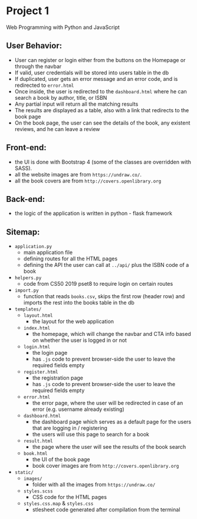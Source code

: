 # Project 1

Web Programming with Python and JavaScript

## User Behavior:
* User can register or login either from the buttons on the Homepage or through the navbar
* If valid, user credentials will be stored into users table in the db
* If duplicated, user gets an error message and an error code, and is redirected to `error.html`
* Once inside, the user is redirected to the `dashboard.html` where he can search a book by author, title, or ISBN
* Any partial input will return all the matching results
* The results are displayed as a table, also with a link that redirects to the book page
* On the book page, the user can see the details of the book, any existent reviews, and he can leave a review

## Front-end:
* the UI is done with Bootstrap 4 (some of the classes are overridden with SASS).
* all the website images are from `https://undraw.co/`.
* all the book covers are from `http://covers.openlibrary.org`

## Back-end:
* the logic of the application is written in python - flask framework

## Sitemap:
* `application.py`
     * main application file
     * defining routes for all the HTML pages
     * defining the API the user can call at `../api/` plus the ISBN code of a book 
* `helpers.py` 
     * code from CS50 2019 pset8 to require login on certain routes
* `import.py` 
     * function that reads `books.csv`, skips the first row (header row) and imports the rest into the books table in the db
* `templates/`
     * `layout.html` 
          * the layout for the web application
     * `index.html` 
          * the homepage, which will change the navbar and CTA info based on whether the user is logged in or not
     * `login.html` 
          * the login page
          * has `.js` code to prevent browser-side the user to leave the required fields empty
     * `register.html`
          * the registration page
          * has `.js` code to prevent browser-side the user to leave the required fields empty
     * `error.html` 
          * the error page, where the user will be redirected in case of an error (e.g. username already existing)
     * `dashboard.html`
          * the dashboard page which serves as a default page for the users that are logging in / registering
          * the users will use this page to search for a book
     * `result.html`
          * the page where the user will see the results of the book search
     * `book.html`
          * the UI of the book page
          * book cover images are from `http://covers.openlibrary.org`
* `static/`
     * `images/`
          * folder with all the images from `https://undraw.co/`
     * `styles.scss` 
          * CSS code for the HTML pages
     * `styles.css.map` & `styles.css` 
          * stlesheet code generated after compilation from the terminal
